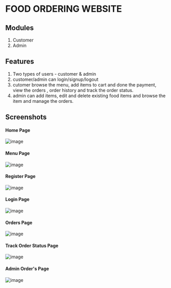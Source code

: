 # FOOD ORDERING WEBSITE

## Modules

1. Customer
2. Admin

## Features

1. Two types of users - customer & admin
2. customer/admin can login/signup/logout
3. cutomer browse the menu, add items to cart and done the payment, view the orders , order history and track the order status.
4. admin can add items, edit and delete existing food items and browse the item and manage the orders.

## Screenshots

#### Home Page

![image](https://user-images.githubusercontent.com/52875298/139241351-d95db2fe-468a-4a27-a09a-5efe5191ffb6.png)

#### Menu Page

![image](https://user-images.githubusercontent.com/52875298/139241429-3f7d5f09-2e22-4f55-ac37-4e4988b59704.png)

#### Register Page

![image](https://user-images.githubusercontent.com/52875298/139241871-963fd2e0-cac8-4eb0-871d-9c84c1f601f6.png)

#### Login Page

![image](https://user-images.githubusercontent.com/52875298/139241880-35668957-4d3f-4702-8f2a-f191d6c81beb.png)

#### Orders Page

![image](https://user-images.githubusercontent.com/52875298/139241910-17f3fbab-2815-49fc-b257-99649ac970b2.png)

#### Track Order Status Page

![image](https://user-images.githubusercontent.com/52875298/139241957-c9e5fdc2-c3ea-4bca-a23d-bc9fcc0a67c5.png)

#### Admin Order's Page

![image](https://user-images.githubusercontent.com/52875298/139242001-4f597e3d-cd88-4c48-82f0-050e9f2311f3.png)

